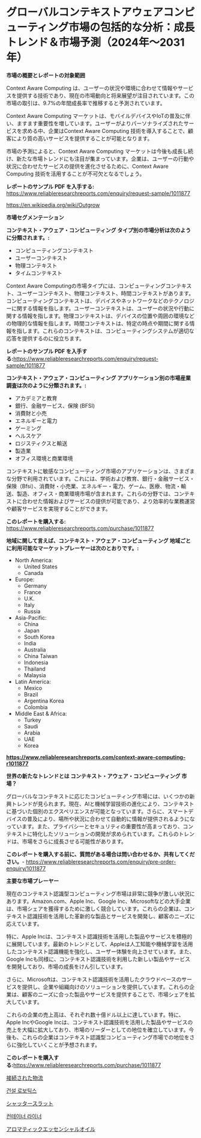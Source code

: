 <p><h1>グローバルコンテキストアウェアコンピューティング市場の包括的な分析：成長トレンド＆市場予測（2024年〜2031年）</h1></p><p><strong>市場の概要とレポートの対象範囲</strong></p>
<p><p>Context Aware Computing は、ユーザーの状況や環境に合わせて情報やサービスを提供する技術であり、現在の市場動向と将来展望が注目されています。この市場の取引は、9.7%の年間成長率で推移すると予測されています。</p><p>Context Aware Computing マーケットは、モバイルデバイスやIoTの普及に伴い、ますます重要性を増しています。ユーザーがよりパーソナライズされたサービスを求める中、企業はContext Aware Computing 技術を導入することで、顧客により質の高いサービスを提供することが可能となります。</p><p>市場の予測によると、Context Aware Computing マーケットは今後も成長し続け、新たな市場トレンドにも注目が集まっています。企業は、ユーザーの行動や状況に合わせたサービスの提供を進化させるために、Context Aware Computing 技術を活用することが不可欠となるでしょう。</p></p>
<p><strong>レポートのサンプル PDF を入手する:</strong> <a href="https://www.reliableresearchreports.com/enquiry/request-sample/1011877">https://www.reliableresearchreports.com/enquiry/request-sample/1011877</a></p>
<p><a href="https://en.wikipedia.org/wiki/Outgrow">https://en.wikipedia.org/wiki/Outgrow</a></p>
<p><strong>市場セグメンテーション</strong></p>
<p><strong>コンテキスト・アウェア・コンピューティング タイプ別の市場分析は次のように分類されます。:</strong></p>
<p><ul><li>コンピューティングコンテキスト</li><li>ユーザーコンテキスト</li><li>物理コンテキスト</li><li>タイムコンテキスト</li></ul></p>
<p><p>Context Aware Computingの市場タイプには、コンピューティングコンテキスト、ユーザーコンテキスト、物理コンテキスト、時間コンテキストがあります。コンピューティングコンテキストは、デバイスやネットワークなどのテクノロジーに関する情報を指します。ユーザーコンテキストは、ユーザーの状況や行動に関する情報を指します。物理コンテキストは、デバイスの位置や周囲の環境などの物理的な情報を指します。時間コンテキストは、特定の時点や期間に関する情報を指します。これらのコンテキストは、コンピューティングシステムが適切な応答を提供するのに役立ちます。</p></p>
<p><strong>レポートのサンプル PDF を入手する:</strong><a href="https://www.reliableresearchreports.com/enquiry/request-sample/1011877">https://www.reliableresearchreports.com/enquiry/request-sample/1011877</a></p>
<p><strong> コンテキスト・アウェア・コンピューティング アプリケーション別の市場産業調査は次のように分類されます。:</strong></p>
<p><ul><li>アカデミアと教育</li><li>銀行、金融サービス、保険 (BFSI)</li><li>消費財と小売</li><li>エネルギーと電力</li><li>ゲーミング</li><li>ヘルスケア</li><li>ロジスティクスと輸送</li><li>製造業</li><li>オフィス環境と商業環境</li></ul></p>
<p><p>コンテキストに敏感なコンピューティング市場のアプリケーションは、さまざまな分野で利用されています。これには、学術および教育、銀行・金融サービス・保険（Bfsi）、消費財・小売業、エネルギー・電力、ゲーム、医療、物流・輸送、製造、オフィス・商業環境市場が含まれます。これらの分野では、コンテキストに合わせた情報およびサービスの提供が可能であり、より効率的な業務運営や顧客サービスを実現することができます。</p></p>
<p><strong>このレポートを購入する:</strong> <a href="https://www.reliableresearchreports.com/purchase/1011877">https://www.reliableresearchreports.com/purchase/1011877</a></p>
<p><strong>地域に関して言えば、コンテキスト・アウェア・コンピューティング 地域ごとに利用可能なマーケットプレーヤーは次のとおりです。:</strong></p>
<p><ul>
    <li>
        North America:
        <ul>
            <li>United States</li>
            <li>Canada</li>
        </ul>
    </li>
    <li>
        Europe:
        <ul>
            <li>Germany</li>
            <li>France</li>
            <li>U.K.</li>
            <li>Italy</li>
            <li>Russia</li>
        </ul>
    </li>
    <li>
        Asia-Pacific:
        <ul>
            <li>China</li>
            <li>Japan</li>
            <li>South Korea</li>
            <li>India</li>
            <li>Australia</li>
            <li>China Taiwan</li>
            <li>Indonesia</li>
            <li>Thailand</li>
            <li>Malaysia</li>
        </ul>
    </li>
    <li>
        Latin America:
        <ul>
            <li>Mexico</li>
            <li>Brazil</li>
            <li>Argentina Korea</li>
            <li>Colombia</li>
        </ul>
    </li>
    <li>
        Middle East & Africa:
        <ul>
            <li>Turkey</li>
            <li>Saudi</li>
            <li>Arabia</li>
            <li>UAE</li>
            <li>Korea</li>
        </ul>
    </li>
    </ul></p>
<p><strong><a href="https://www.reliableresearchreports.com/context-aware-computing-r1011877">https://www.reliableresearchreports.com/context-aware-computing-r1011877</a></strong></p>
<p><strong>世界の新たなトレンドとは コンテキスト・アウェア・コンピューティング 市場？</strong></p>
<p><p>グローバルなコンテキストに応じたコンピューティング市場には、いくつかの新興トレンドが見られます。現在、AIと機械学習技術の進化により、コンテキストに基づいた個別のエクスペリエンスが可能となっています。さらに、スマートデバイスの普及により、場所や状況に合わせて自動的に情報が提供されるようになっています。また、プライバシーとセキュリティの重要性が高まっており、コンテキストに特化したソリューションの開発が求められています。これらのトレンドは、市場をさらに成長させる可能性があります。</p></p>
<p><strong>このレポートを購入する前に、質問がある場合は問い合わせるか、共有してください。</strong>- <a href="https://www.reliableresearchreports.com/enquiry/pre-order-enquiry/1011877">https://www.reliableresearchreports.com/enquiry/pre-order-enquiry/1011877</a></p>
<p><strong>主要な市場プレーヤー</strong></p>
<p><p>現在のコンテキスト認識型コンピューティング市場は非常に競争が激しい状況にあります。Amazon.com、Apple Inc、Google Inc、Microsoftなどの大手企業は、市場シェアを獲得するために激しく競合しています。これらの企業は、コンテキスト認識技術を活用した革新的な製品とサービスを開発し、顧客のニーズに応えています。</p><p>特に、Apple Incは、コンテキスト認識技術を活用した製品やサービスを積極的に展開しています。最新のトレンドとして、Appleは人工知能や機械学習を活用したコンテキスト認識機能を強化し、ユーザー体験を向上させています。また、Google Incも同様に、コンテキスト認識技術を利用した新しい製品やサービスを開発しており、市場の成長をけん引しています。</p><p>さらに、Microsoftは、コンテキスト認識技術を活用したクラウドベースのサービスを提供し、企業や組織向けのソリューションを提供しています。これらの企業は、顧客のニーズに合った製品やサービスを提供することで、市場シェアを拡大しています。</p><p>これらの企業の売上高は、それぞれ数十億ドル以上に達しています。特に、Apple IncやGoogle Incは、コンテキスト認識技術を活用した製品やサービスの売上を大幅に拡大しており、市場のリーダーとしての地位を確立しています。今後も、これらの企業はコンテキスト認識型コンピューティング市場での地位をさらに強化していくことが予想されます。</p></p>
<p><strong>このレポートを購入する:</strong><a href="https://www.reliableresearchreports.com/purchase/1011877">https://www.reliableresearchreports.com/purchase/1011877</a></p>
<p><p><a href="https://github.com/zjkmgcs938405/Market-Research-Report-List-3/blob/main/960232348453.md">接続された物流</a></p><p><a href="https://github.com/KellyLyncyh543964/Market-Research-Report-List-3/blob/main/512276662035.md">건설 로보틱스</a></p><p><a href="https://medium.com/@mares423/%E3%82%B0%E3%83%AD%E3%83%BC%E3%83%90%E3%83%AB%E3%82%B7%E3%83%A3%E3%83%83%E3%82%BF%E3%83%BC%E3%82%B9%E3%83%A9%E3%83%83%E3%83%88%E5%B8%82%E5%A0%B4%E3%82%B7%E3%82%A7%E3%82%A2%E3%81%A8%E6%88%90%E9%95%B7%E6%A9%9F%E4%BC%9A-%E3%81%8A%E3%82%88%E3%81%B32024%E5%B9%B4%E3%81%8B%E3%82%892031%E5%B9%B4%E3%81%BE%E3%81%A7%E3%81%AE%E6%9C%9F%E9%96%93%E3%81%AB%E5%B9%B4%E5%B9%B3%E5%9D%87%E6%88%90%E9%95%B7%E7%8E%875-6-%E3%81%A7%E6%88%90%E9%95%B7%E3%81%97%E3%81%A6%E3%81%84%E3%82%8B%E5%B8%82%E5%A0%B4%E8%A6%8F%E6%A8%A1-38e1f8fea622">シャッタースラット</a></p><p><a href="https://github.com/rcabello548/Market-Research-Report-List-3/blob/main/489890862036.md">컨테이너 라이너</a></p><p><a href="https://medium.com/@sashabeier2023/%E3%82%A2%E3%83%AD%E3%83%9E%E3%83%86%E3%82%A3%E3%83%83%E3%82%AF%E3%82%A8%E3%83%83%E3%82%BB%E3%83%B3%E3%82%B7%E3%83%A3%E3%83%AB%E3%82%AA%E3%82%A4%E3%83%AB%E7%94%A3%E6%A5%AD%E3%81%AE%E5%88%86%E6%9E%90%E3%83%AC%E3%83%9D%E3%83%BC%E3%83%88-%E5%B8%82%E5%A0%B4%E8%A6%8F%E6%A8%A1-%E3%82%B7%E3%82%A7%E3%82%A2-%E5%BF%9C%E7%94%A8-%E5%9C%B0%E5%9F%9F-%E7%AB%B6%E4%BA%89%E6%88%A6%E7%95%A5%E3%81%AB%E3%82%88%E3%82%8B%E3%83%88%E3%83%AC%E3%83%B3%E3%83%89-2024%E5%B9%B4-2031%E5%B9%B4-fd62c69616a7">アロマティックエッセンシャルオイル</a></p></p>